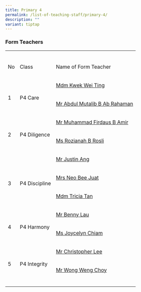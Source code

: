 ```yaml
---
title: Primary 4
permalink: /list-of-teaching-staff/primary-4/
description: ""
variant: tiptap
---
```

<h3><strong>Form Teachers</strong></h3>
<table style="minWidth: 75px">
<colgroup>
<col>
<col>
<col>
</colgroup>
<tbody>
<tr>
<td rowspan="1" colspan="1">
<p></p>
</td>
<td rowspan="1" colspan="1">
<p></p>
</td>
<td rowspan="1" colspan="1">
<p></p>
</td>
</tr>
<tr>
<td rowspan="1" colspan="1">
<p>No</p>
</td>
<td rowspan="1" colspan="1">
<p>Class</p>
</td>
<td rowspan="1" colspan="1">
<p>Name of Form Teacher</p>
</td>
</tr>
<tr>
<td rowspan="2" colspan="1">
<p>
<br>1</p>
</td>
<td rowspan="2" colspan="1">
<p>
<br>P4 Care</p>
</td>
<td rowspan="1" colspan="1">
<p><a href="mailto:kwek_wei_ting@schools.gov.sg" rel="noopener nofollow" target="_blank">Mdm Kwek Wei Ting</a>
</p>
</td>
</tr>
<tr>
<td rowspan="1" colspan="1">
<p><a href="mailto:abdul_mutalib_ab_rahaman@schools.gov.sg" rel="noopener nofollow" target="_blank">Mr Abdul Mutalib B Ab Rahaman</a>
</p>
</td>
</tr>
<tr>
<td rowspan="2" colspan="1">
<p>
<br>2</p>
</td>
<td rowspan="2" colspan="1">
<p>
<br>P4 Diligence</p>
</td>
<td rowspan="1" colspan="1">
<p><a href="mailto:muhammad_firdaus_amir@schools.gov.sg" rel="noopener nofollow" target="_blank">Mr Muhammad Firdaus B Amir</a>
</p>
</td>
</tr>
<tr>
<td rowspan="1" colspan="1">
<p><a href="mailto:rozianah_rosli@schools.gov.sg" rel="noopener nofollow" target="_blank">Ms Rozianah B Rosli</a>
</p>
</td>
</tr>
<tr>
<td rowspan="3" colspan="1">
<p>
<br>
</p>
<p>3</p>
</td>
<td rowspan="3" colspan="1">
<p>
<br>
</p>
<p>P4 Discipline</p>
<p></p>
</td>
<td rowspan="1" colspan="1">
<p><a href="mailto:ang_wei_wen_justin@schools.gov.sg" rel="noopener nofollow" target="_blank">Mr Justin Ang</a>
</p>
</td>
</tr>
<tr>
<td rowspan="1" colspan="1">
<p><a href="mailto:tan_bee_juat@schools.gov.sg" rel="noopener nofollow" target="_blank">Mrs Neo Bee Juat</a>
</p>
</td>
</tr>
<tr>
<td rowspan="1" colspan="1">
<p><a href="mailto:tan_mui_mui_tricia@schools.gov.sg" rel="noopener nofollow" target="_blank">Mdm Tricia Tan</a>
</p>
</td>
</tr>
<tr>
<td rowspan="2" colspan="1">
<p>
<br>4</p>
</td>
<td rowspan="2" colspan="1">
<p>
<br>P4 Harmony</p>
</td>
<td rowspan="1" colspan="1">
<p><a href="mailto:lau_mun_yip_benny@schools.gov.sg" rel="noopener nofollow" target="_blank">Mr Benny Lau</a>
</p>
</td>
</tr>
<tr>
<td rowspan="1" colspan="1">
<p><a href="mailto:Chiam_Pei_Ling_Joycelyn@schools.gov.sg" rel="noopener nofollow" target="_blank">Ms Joycelyn Chiam</a>
</p>
</td>
</tr>
<tr>
<td rowspan="2" colspan="1">
<p>
<br>5</p>
</td>
<td rowspan="2" colspan="1">
<p>
<br>P4 Integrity</p>
</td>
<td rowspan="1" colspan="1">
<p><a href="mailto:lee_cher_kiak@schools.gov.sg" rel="noopener nofollow" target="_blank">Mr Christopher Lee</a>
</p>
</td>
</tr>
<tr>
<td rowspan="1" colspan="1">
<p><a href="mailto:wong_weng_choy@schools.gov.sg" rel="noopener nofollow" target="_blank">Mr Wong Weng Choy</a>
</p>
</td>
</tr>
<tr>
<td rowspan="1" colspan="1">
<p></p>
</td>
<td rowspan="1" colspan="1">
<p></p>
</td>
<td rowspan="1" colspan="1">
<p></p>
</td>
</tr>
</tbody>
</table>
<p></p>